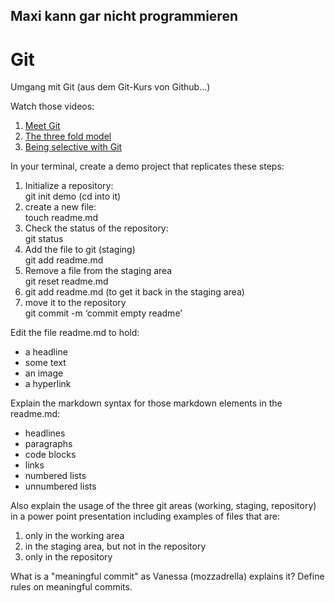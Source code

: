 ## Maxi kann gar nicht programmieren

# Git
Umgang mit Git (aus dem Git-Kurs von Github...)

Watch those videos:
1. [Meet Git](https://youtu.be/-XmpLT30Xl0)
1. [The three fold model](https://youtu.be/pYwoIy97VBY)
1. [Being selective with Git](https://youtu.be/onaXtpgS0R0)


In your terminal, create a demo project that replicates these steps:

1. Initialize a repository:     
    git init demo (cd into it)
1. create a new file:   
    touch readme.md
1. Check the status of the repository:  
    git status
1. Add the file to git (staging)    
    git add readme.md
1. Remove a file from the staging area  
    git reset readme.md
1. git add readme.md (to get it back in the staging area)
1. move it to the repository    
    git commit -m ‘commit empty readme’
    
Edit the file readme.md to hold:
*   a headline
*   some text
*   an image
*   a hyperlink

Explain the markdown syntax for those markdown elements in the readme.md:
*   headlines
*   paragraphs
*   code blocks
*   links
*   numbered lists
*   unnumbered lists

Also explain the usage of the three git areas (working, staging, repository) in a power point presentation including examples of files that are:
1.  only in the working area
1.  in the staging area, but not in the repository
1.  only in the repository

What is a "meaningful commit" as Vanessa (mozzadrella) explains it?
Define rules on meaningful commits.

